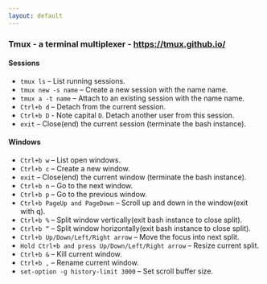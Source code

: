 ```yaml
---
layout: default
---
```


### Tmux - a terminal multiplexer - https://tmux.github.io/

#### Sessions

- `tmux ls` – List running sessions.
- `tmux new -s name` – Create a new session with the name name.
- `tmux a -t name` – Attach to an existing session with the name name.
- `Ctrl+b d` – Detach from the current session.
- `Ctrl+b D` - Note capital `D`. Detach another user from this session.
- `exit` – Close(end) the current session (terminate the bash instance).

#### Windows

- `Ctrl+b w` – List open windows.
- `Ctrl+b c` – Create a new window.
- `exit` – Close(end) the current window (terminate the bash instance).
- `Ctrl+b n` – Go to the next window.
- `Ctrl+b p` – Go to the previous window.
- `Ctrl+b PageUp and PageDown` – Scroll up and down in the window(exit with q).
- `Ctrl+b %` – Split window vertically(exit bash instance to close split).
- `Ctrl+b “` – Split window horizontally(exit bash instance to close split).
- `Ctrl+b Up/Down/Left/Right arrow` – Move the focus into next split.
- `Hold Ctrl+b and press Up/Down/Left/Right arrow` – Resize current split.
- `Ctrl+b &` – Kill current window.
- `Ctrl+b ,` – Rename current window.
- `set-option -g history-limit 3000` – Set scroll buffer size.